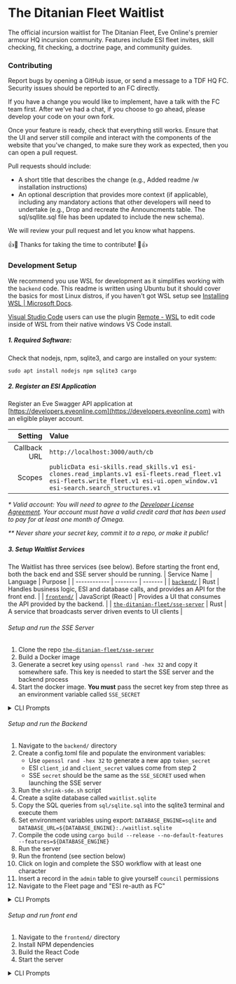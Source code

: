 # The Ditanian Fleet Waitlist
The official incursion waitlist for The Ditanian Fleet, Eve Online's premier armour HQ incursion community. Features include ESI fleet invites, skill checking, fit checking, a doctrine page, and community guides. 


### Contributing
Report bugs by opening a GitHub issue, or send a message to a TDF HQ FC. Security issues should be reported to an FC directly. 

If you have a change you would like to implement, have a talk with the FC team first. After we've had a chat, if you choose to go ahead, please develop your code on your own fork. 

Once your feature is ready, check that everything still works. Ensure that the UI and server still compile and interact with the components of the website that you've changed, to make sure they work as expected, then you can open a pull request. 

Pull requests should include:
- A short title that describes the change (e.g., Added readme /w installation instructions)
- An optional description that provides more context (if applicable), including any mandatory actions that other developers will need to undertake (e.g., Drop and recreate the Announcments table. The sql/sqllite.sql file has been updated to include the new schema).

We will review your pull request and let you know what happens. 

👍🎉 Thanks for taking the time to contribute! 🎉👍

### Development Setup
We recommend you use WSL for development as it simplifies working with the `backend` code. This readme is written using Ubuntu but it should cover the basics for most Linux distros, if you haven't got WSL setup see [Installing WSL | Microsoft Docs](https://docs.microsoft.com/en-us/windows/wsl/install).

[Visual Studio Code](https://code.visualstudio.com/) users can use the plugin [Remote - WSL](https://marketplace.visualstudio.com/items?itemName=ms-vscode-remote.remote-wsl) to edit  code inside of WSL from their native windows VS Code install.


##### 1. Required Software: 
Check that nodejs, npm, sqlite3, and cargo are installed on your system: 
```
sudo apt install nodejs npm sqlite3 cargo
```

##### 2. Register an ESI Application
Register an Eve Swagger API application at [https://developers.eveonline.com](https://developers.eveonline.com) with an eligible player account.

| Setting      | Value |
| ---: | :---  |
| Callback URL | `http://localhost:3000/auth/cb` |
| Scopes       | `publicData esi-skills.read_skills.v1 esi-clones.read_implants.v1 esi-fleets.read_fleet.v1 esi-fleets.write_fleet.v1 esi-ui.open_window.v1 esi-search.search_structures.v1` |

 _* Valid account: You will need to agree to the [Developer License Agreement](https://developers.eveonline.com/license-agreement). Your account must have a valid credit card that has been used to pay for at least one month of Omega._

 _*\* Never share your secret key, commit it to a repo, or make it public!_

##### 3. Setup Waitlist Services
The Waitlist has three services (see below). Before starting the front end, both the back end and SSE server should be running. 
| Service Name | Language |  Purpose | 
| ------------ | -------- | ------- |
| [`backend/`](./tree/main/backend) | Rust | Handles business logic, ESI and database calls, and provides an API for the front end. |
| [`frontend/`](./tree/main/frontend) | JavaScript (React) | Provides a UI that consumes the API provided by the backend. |
| [`the-ditanian-fleet/sse-server`](/the-ditanian-fleet/sse-server) | Rust | A service that broadcasts server driven events to UI clients |


###### Setup and run the SSE Server
1. Clone the repo [`the-ditanian-fleet/sse-server`](/the-ditanian-fleet/sse-server)
2. Build a Docker image
3. Generate a secret key using `openssl rand -hex 32` and copy it somewhere safe. This key is needed to start the SSE server and the backend process
4. Start the docker image. **You must** pass the secret key from step three as an environment variable called `SSE_SECRET`

<details>
   <summary>CLI Prompts</summary>
   
   ```
   git clone https://github.com/the-ditanian-fleet/sse-server
   docker build . -t tdf/sse
   openssl rand -hex 32
   docker run --env SSE_SECRET=<secret> tdf/sse
   ```
</details>

###### Setup and run the Backend
1. Navigate to the `backend/` directory
2. Create a config.toml file and populate the environment variables:
   * Use `openssl rand -hex 32` to generate a new app `token_secret`
   * ESI `client_id` and `client_secret` values come from step 2
   * SSE `secret` should be the same as the `SSE_SECRET` used when launching the SSE server
3. Run the `shrink-sde.sh` script
4. Create a sqlite database called `waitlist.sqlite`
5. Copy the SQL queries from `sql/sqlite.sql` into the sqlite3 terminal and execute them
6. Set environment variables using export: `DATABASE_ENGINE=sqlite` and `DATABASE_URL=${DATABASE_ENGINE}:./waitlist.sqlite` 
7. Compile the code using `cargo build --release --no-default-features --features=${DATABASE_ENGINE}`
8. Run the server
9. Run the frontend (see section below)
10. Click on login and complete the SSO workflow with at least one character
11. Insert a record in the `admin` table to give yourself `council` permissions
12. Navigate to the Fleet page and "ESI re-auth as FC"

<details>
   <summary>CLI Prompts</summary>
   
   ```
   # Setup app (steps 1-3)
   cd backend/
   cp config.example.toml config.toml & nano config.toml
   sh shrink-sde.sh

   # Setup Database (step 4-5)
   sqlite3 waitlist.sqlite < sql/sqlite.sql`
   
   # Start backend (step 6-8)
   export DATABASE_ENGINE=sqlite
   export DATABASE_URL=sqlite:./waitlist.sqlite
   cargo build --release --no-default-features --features=sqlite
   cargo run

   # Now build and run frontend in a separate shell (step 9, also see section below)

   # Final things (step 10-12)
   sqlite3 waitlist.sqlite
   INSERT INTO admin (character_id, role, granted_at, granted_by_id)
   SELECT
       id AS character_id,
       'council' AS role,
       CURRENT_TIMESTAMP AS granted_at,
       id AS granted_by_id
   FROM character WHERE name = 'YOUR CHARACTER NAME';
   ## Quit the shell using Ctrl+D
   ```
</details>


###### Setup and run front end
1. Navigate to the `frontend/` directory
2. Install NPM dependencies
2. Build the React Code
3. Start the server

<details>
   <summary>CLI Prompts</summary>
   
   ```
   cd frontend/
   npm install
   npm run build
   npm run start
   ```
</details>
